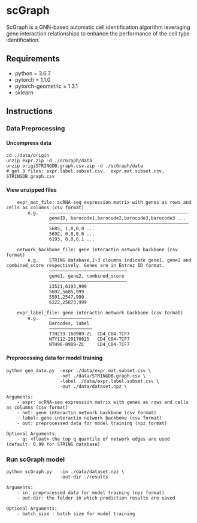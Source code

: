# scGraph
ScGraph is a GNN-based automatic cell identification algorithm leveraging gene interaction relationships to enhance the performance of the cell type identification.

## Requirements
- python = 3.6.7
- pytorch = 1.1.0
- pytorch-geometric = 1.3.1
- sklearn
  

## Instructions
 
### Data Preprocessing
#### Uncompress data
    cd ./data/origin
    unzip expr.zip -d ./scGraph/data
    unzip origiSTRINGDB.graph.csv.zip -d ./scGraph/data
    # get 3 files: expr.label.subset.csv,  expr.mat.subset.csv,  STRINGDB.graph.csv

#### View unzipped files

        expr_mat_file: scRNA-seq expression matrix with genes as rows and cells as columns (csv format)
            e.g.    ————————————————————————————————————————————————————
                    geneID, barocode1,barocode2,barocode3,barocode3 ...
                    ————————————————————————————————————————————————————
                    5685, 1,0,0,0 ... 
                    5692, 0,0,0,0 ...
                    6193, 0,0,0,1 ...
        
        network_backbone_file: gene interactin network backbone (csv format)
            e.g.    STRING database,1~3 cloumns indicate gene1, gene2 and combined_score respectively. Genes are in Entrez ID format.
                    —————————————————————————————
                    gene1, gene2, combined_score
                    —————————————————————————————
                    23521,6193,999
                    5692,5685,999
                    5591,2547,999
                    6222,25873,999

        expr_label_file: gene interactin network backbone (csv format)
            e.g.    ————————————————
                    Barcodes, label
                    ————————————————
                    TTH233-160909-ZL  CD4_C04-TCF7
                    NTY112-20170825   CD4_C04-TCF7
                    NTH96-0909-ZL     CD4_C04-TCF7
  
         
#### Preprocessing data for model training
    python gen_data.py  -expr ./data/expr.mat.subset.csv \
                        -net ./data/STRINGDB.graph.csv \
                        -label ./data/expr.label.subset.csv \
                        -out ./data/dataset.npz \

    Arguments:
        - expr: scRNA-seq expression matrix with genes as rows and cells as columns (csv format)
        - net: gene interactin network backbone (csv format)
        - label: gene interactin network backbone (csv format)
        - out: preprocessed data for model training (npz format)

    Optional Arguments:
        - q: <float> the top q quantile of network edges are used (default: 0.99 for STRING database)


### Run scGraph model 
    python scGraph.py   -in ./data/dataset.npz \
                        -out-dir ./results

    Arguments:
        - in: preprocessed data for model training (npz format)  
        - out-dir: the folder in which prediction results are saved 

    Optional Arguments:
        - batch_size : batch size for model training
